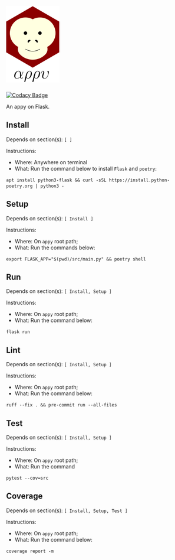 # ![appy_title](https://github.com/trouchet/appy/blob/8c9923dc13b109b83d07a43d6810ebf7b150a2fb/images/appy_small.png)
[![Codacy Badge](https://app.codacy.com/project/badge/Grade/4e255ae6f2b645fb8f1578a3cc0a2291)](https://www.codacy.com/gh/trouchet/appy/dashboard?utm_source=github.com&amp;utm_medium=referral&amp;utm_content=trouchet/appy&amp;utm_campaign=Badge_Grade)

An appy on Flask.

## Install
  
  Depends on section(s): `[ ]`
  
  Instructions:

  - Where: Anywhere on terminal
  - What: Run the command below to install `Flask` and `poetry`:
  
  ```
  apt install python3-flask && curl -sSL https://install.python-poetry.org | python3 -
  ```

## Setup

  Depends on section(s): `[ Install ]`

  Instructions:

  - Where: On `appy` root path;
  - What: Run the commands below:

  ```
  export FLASK_APP="$(pwd)/src/main.py" && poetry shell
  ```

## Run

  Depends on section(s): `[ Install, Setup ]`

  Instructions:

  - Where: On `appy` root path;
  - What: Run the command below:

  ```
  flask run
  ```

## Lint

  Depends on section(s): `[ Install, Setup ]`

  Instructions:

  - Where: On `appy` root path;
  - What: Run the command below:

   ```
   ruff --fix . && pre-commit run --all-files
   ```

## Test

  Depends on section(s): `[ Install, Setup ]`

  Instructions:

  - Where: On `appy` root path;
  - What: Run the command

  ```
  pytest --cov=src
  ```

## Coverage


  Depends on section(s): `[ Install, Setup, Test ]`

  Instructions:

  - Where: On `appy` root path;
  - What: Run the command below:

  ```
  coverage report -m
  ```
